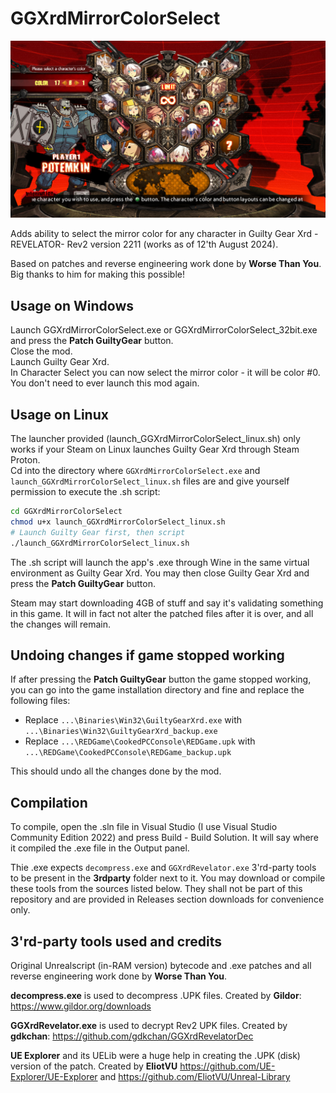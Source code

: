 # GGXrdMirrorColorSelect

![Screenshot can't be viewed](demo.jpg)

Adds ability to select the mirror color for any character in Guilty Gear Xrd -REVELATOR- Rev2 version 2211 (works as of 12'th August 2024).

Based on patches and reverse engineering work done by **Worse Than You**. Big thanks to him for making this possible!

## Usage on Windows

Launch GGXrdMirrorColorSelect.exe or GGXrdMirrorColorSelect_32bit.exe and press the **Patch GuiltyGear** button.  
Close the mod.  
Launch Guilty Gear Xrd.  
In Character Select you can now select the mirror color - it will be color \#0.  
You don't need to ever launch this mod again.

## Usage on Linux

The launcher provided (launch_GGXrdMirrorColorSelect_linux.sh) only works if your Steam on Linux launches Guilty Gear Xrd through Steam Proton.  
Cd into the directory where `GGXrdMirrorColorSelect.exe` and `launch_GGXrdMirrorColorSelect_linux.sh` files are and give yourself permission to execute the .sh script:

```bash
cd GGXrdMirrorColorSelect
chmod u+x launch_GGXrdMirrorColorSelect_linux.sh
# Launch Guilty Gear first, then script
./launch_GGXrdMirrorColorSelect_linux.sh
```

The .sh script will launch the app's .exe through Wine in the same virtual environment as Guilty Gear Xrd. You may then close Guilty Gear Xrd and press the **Patch GuiltyGear** button.

Steam may start downloading 4GB of stuff and say it's validating something in this game. It will in fact not alter the patched files after it is over, and all the changes will remain.

## Undoing changes if game stopped working

If after pressing the **Patch GuiltyGear** button the game stopped working, you can go into the game installation directory and fine and replace the following files:

- Replace `...\Binaries\Win32\GuiltyGearXrd.exe` with `...\Binaries\Win32\GuiltyGearXrd_backup.exe`
- Replace `...\REDGame\CookedPCConsole\REDGame.upk` with `...\REDGame\CookedPCConsole\REDGame_backup.upk`

This should undo all the changes done by the mod.

## Compilation

To compile, open the .sln file in Visual Studio (I use Visual Studio Community Edition 2022) and press Build - Build Solution. It will say where it compiled the .exe file in the Output panel.

Thie .exe expects `decompress.exe` and `GGXrdRevelator.exe` 3'rd-party tools to be present in the **3rdparty** folder next to it. You may download or compile these tools from the sources listed below. They shall not be part of this repository and are provided in Releases section downloads for convenience only.

## 3'rd-party tools used and credits

Original Unrealscript (in-RAM version) bytecode and .exe patches and all reverse engineering work done by **Worse Than You**.

**decompress.exe** is used to decompress .UPK files. Created by **Gildor**: <https://www.gildor.org/downloads>

**GGXrdRevelator.exe** is used to decrypt Rev2 UPK files. Created by **gdkchan**: <https://github.com/gdkchan/GGXrdRevelatorDec>

**UE Explorer** and its UELib were a huge help in creating the .UPK (disk) version of the patch. Created by **EliotVU** <https://github.com/UE-Explorer/UE-Explorer> and <https://github.com/EliotVU/Unreal-Library>
